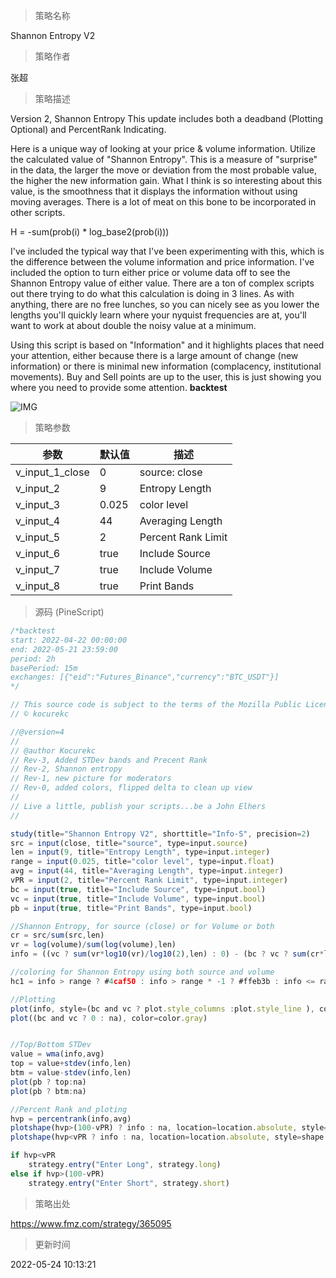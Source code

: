 
> 策略名称

Shannon Entropy V2

> 策略作者

张超

> 策略描述

Version 2, Shannon Entropy
This update includes both a deadband (Plotting Optional) and PercentRank Indicating.

Here is a unique way of looking at your price & volume information. Utilize the calculated value of "Shannon Entropy". This is a measure of "surprise" in the data, the larger the move or deviation from the most probable value, the higher the new information gain. What I think is so interesting about this value, is the smoothness that it displays the information without using moving averages. There is a lot of meat on this bone to be incorporated in other scripts.

H = -sum(prob(i) * log_base2(prob(i)))

I've included the typical way that I've been experimenting with this, which is the difference between the volume information and price information. I've included the option to turn either price or volume data off to see the Shannon Entropy value of either value. There are a ton of complex scripts out there trying to do what this calculation is doing in 3 lines. As with anything, there are no free lunches, so you can nicely see as you lower the lengths you'll quickly learn where your nyquist frequencies are at, you'll want to work at about double the noisy value at a minimum.

Using this script is based on "Information" and it highlights places that need your attention, either because there is a large amount of change (new information) or there is minimal new information (complacency, institutional movements). Buy and Sell points are up to the user, this is just showing you where you need to provide some attention.
**backtest**

 ![IMG](https://www.fmz.com/upload/asset/6819752e8699f5b327.png) 

> 策略参数



|参数|默认值|描述|
|----|----|----|
|v_input_1_close|0|source: close|high|low|open|hl2|hlc3|hlcc4|ohlc4|
|v_input_2|9|Entropy Length|
|v_input_3|0.025|color level|
|v_input_4|44|Averaging Length|
|v_input_5|2|Percent Rank Limit|
|v_input_6|true|Include Source|
|v_input_7|true|Include Volume|
|v_input_8|true|Print Bands|


> 源码 (PineScript)

``` javascript
/*backtest
start: 2022-04-22 00:00:00
end: 2022-05-21 23:59:00
period: 2h
basePeriod: 15m
exchanges: [{"eid":"Futures_Binance","currency":"BTC_USDT"}]
*/

// This source code is subject to the terms of the Mozilla Public License 2.0 at https://mozilla.org/MPL/2.0/
// © kocurekc

//@version=4
//
// @author Kocurekc
// Rev-3, Added STDev bands and Precent Rank
// Rev-2, Shannon entropy
// Rev-1, new picture for moderators
// Rev-0, added colors, flipped delta to clean up view
//
// Live a little, publish your scripts...be a John Elhers
//

study(title="Shannon Entropy V2", shorttitle="Info-S", precision=2)
src = input(close, title="source", type=input.source)
len = input(9, title="Entropy Length", type=input.integer)
range = input(0.025, title="color level", type=input.float)
avg = input(44, title="Averaging Length", type=input.integer)
vPR = input(2, title="Percent Rank Limit", type=input.integer)
bc = input(true, title="Include Source", type=input.bool)
vc = input(true, title="Include Volume", type=input.bool)
pb = input(true, title="Print Bands", type=input.bool)

//Shannon Entropy, for source (close) or for Volume or both
cr = src/sum(src,len)
vr = log(volume)/sum(log(volume),len)
info = ((vc ? sum(vr*log10(vr)/log10(2),len) : 0) - (bc ? vc ? sum(cr*log10(cr)/log10(2),len) : sum(cr*log10(cr)/log10(2),len) : 0))

//coloring for Shannon Entropy using both source and volume
hc1 = info > range ? #4caf50 : info > range * -1 ? #ffeb3b : info <= range * -1 ? #f44336 : na

//Plotting 
plot(info, style=(bc and vc ? plot.style_columns :plot.style_line ), color=hc1 )
plot((bc and vc ? 0 : na), color=color.gray)


//Top/Bottom STDev
value = wma(info,avg)
top = value+stdev(info,len)
btm = value-stdev(info,len)
plot(pb ? top:na)
plot(pb ? btm:na)

//Percent Rank and ploting
hvp = percentrank(info,avg)
plotshape(hvp>(100-vPR) ? info : na, location=location.absolute, style=shape.triangledown, color=color.red, size=size.tiny, transp=30, offset=0)
plotshape(hvp<vPR ? info : na, location=location.absolute, style=shape.triangleup, color=color.green, size=size.tiny, transp=30, offset=0)

if hvp<vPR
    strategy.entry("Enter Long", strategy.long)
else if hvp>(100-vPR)
    strategy.entry("Enter Short", strategy.short)
```

> 策略出处

https://www.fmz.com/strategy/365095

> 更新时间

2022-05-24 10:13:21
